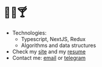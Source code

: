 # 🦎🌴🍸

- Technologies: 
  - Typescript, NextJS, Redux
  - Algorithms and data structures
- Check my [site](https://balaian.netlify.app/) and my [resume](https://drive.google.com/file/d/1kBTwnyvFpfVvC49lKbQ6uzmp0Ikygnq1/view?usp=sharing)
- Contact me: [email](mailto:vladimir@balaian.ru) or [telegram](https://t.me/tacticsugar)

<!--
The question: can I use this comments as keywords to improve the SEO of my profile?

Let's try:

- Middle Frontend Developer
- React developer
- React expert
- React Redux developer
- Frontend enthusiast
- Frontend developer

Contact me if you read this: https://t.me/tacticsugar
-->
